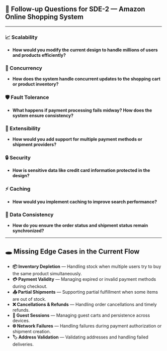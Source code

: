 ## 🛒 Follow-up Questions for SDE-2 — Amazon Online Shopping System

---

### 📈 Scalability
- **How would you modify the current design to handle millions of users and products efficiently?**

### 🧵 Concurrency
- **How does the system handle concurrent updates to the shopping cart or product inventory?**

### 🛡️ Fault Tolerance
- **What happens if payment processing fails midway? How does the system ensure consistency?**

### 🧩 Extensibility
- **How would you add support for multiple payment methods or shipment providers?**

### 🔒 Security
- **How is sensitive data like credit card information protected in the design?**

### ⚡ Caching
- **How would you implement caching to improve search performance?**

### 🔗 Data Consistency
- **How do you ensure the order status and shipment status remain synchronized?**

---

## 🕳️ Missing Edge Cases in the Current Flow

- **📦 Inventory Depletion** — Handling stock when multiple users try to buy the same product simultaneously.
- **💳 Payment Validity** — Managing expired or invalid payment methods during checkout.
- **📤 Partial Shipments** — Supporting partial fulfillment when some items are out of stock.
- **❌ Cancellations & Refunds** — Handling order cancellations and timely refunds.
- **👤 Guest Sessions** — Managing guest carts and persistence across devices.
- **🌐 Network Failures** — Handling failures during payment authorization or shipment creation.
- **🏷️ Address Validation** — Validating addresses and handling failed deliveries.
